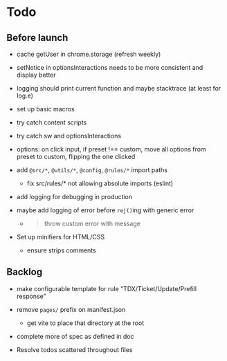 # Todo

## Before launch

- cache getUser in chrome.storage (refresh weekly)
- setNotice in optionsInteractions needs to be more consistent and display better
- logging should print current function and maybe stacktrace (at least for log.e)
- set up basic macros
- try catch content scripts
- try catch sw and optionsInteractions
- options: on click input, if preset !== custom, move all options from preset to custom, flipping the one clicked
- add `@src/*`, `@utils/*`, `@config`, `@rules/*` import paths
    - fix src/rules/* not allowing absolute imports (eslint)
- add logging for debugging in production
- maybe add logging of error before `rej()`ing with generic error
    - > throw custom error with message

- Set up minifiers for HTML/CSS
    - ensure strips comments

## Backlog

- make configurable template for rule "TDX/Ticket/Update/Prefill response"

- remove `pages/` prefix on manifest.json
    - get vite to place that directory at the root

- complete more of spec as defined in doc

- Resolve todos scattered throughout files

